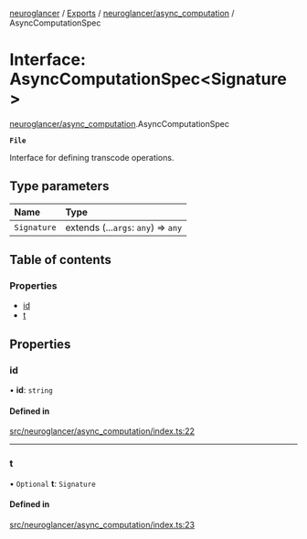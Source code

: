 [neuroglancer](../README.md) / [Exports](../modules.md) / [neuroglancer/async\_computation](../modules/neuroglancer_async_computation.md) / AsyncComputationSpec

# Interface: AsyncComputationSpec<Signature\>

[neuroglancer/async_computation](../modules/neuroglancer_async_computation.md).AsyncComputationSpec

**`File`**

Interface for defining transcode operations.

## Type parameters

| Name | Type |
| :------ | :------ |
| `Signature` | extends (...`args`: `any`) => `any` |

## Table of contents

### Properties

- [id](neuroglancer_async_computation.AsyncComputationSpec.md#id)
- [t](neuroglancer_async_computation.AsyncComputationSpec.md#t)

## Properties

### id

• **id**: `string`

#### Defined in

[src/neuroglancer/async_computation/index.ts:22](https://github.com/ActiveBrainAtlas2/neuroglancer/blob/91617476/src/neuroglancer/async_computation/index.ts#L22)

___

### t

• `Optional` **t**: `Signature`

#### Defined in

[src/neuroglancer/async_computation/index.ts:23](https://github.com/ActiveBrainAtlas2/neuroglancer/blob/91617476/src/neuroglancer/async_computation/index.ts#L23)

